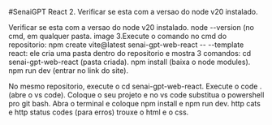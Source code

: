 #SenaiGPT React
2. Verificar se esta com a versao do node v20 instalado.


Verificar se esta com a versao do node v20 instalado.
node --version (no cmd, em qualquer pasta. image 3.Execute o comando no cmd do repositorio: npm create vite@latest senai-gpt-web-react -- --template react:
ele cria uma pasta dentro do repositorio e mostra 3 comandos: cd senai-gpt-web-react (pasta criada). npm install (baixa o node modules). npm run dev (entrar no link do site).

No mesmo repositorio, execute o cd senai-gpt-web-react.
Execute o code . (abre o vs code).
Coloque o seu projeto e no vs code substitua o powershell pro git bash.
Abra o terminal e coloque npm install e npm run dev.
http cats e http status codes (para erros)
trouxe o html e o css.
